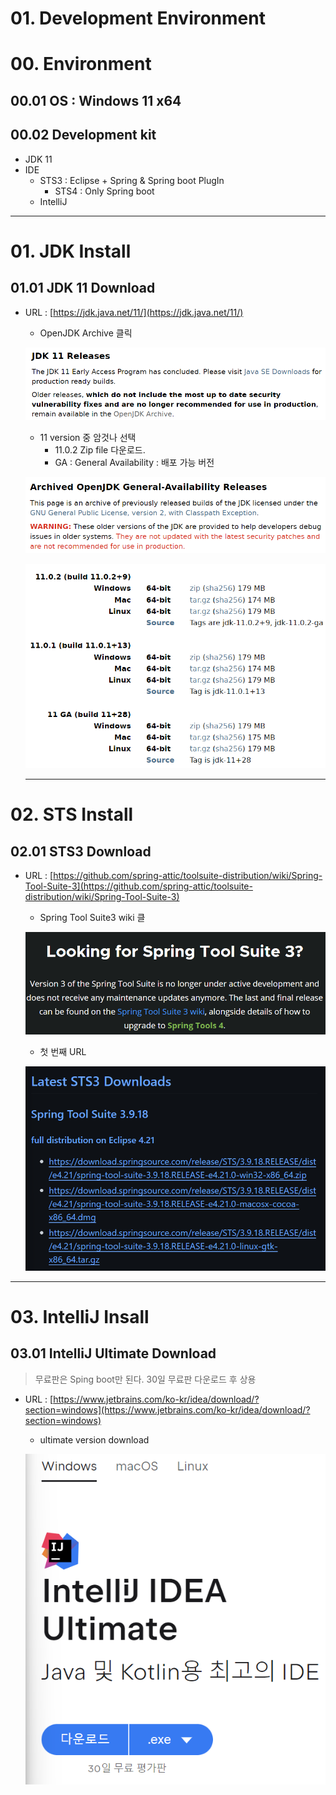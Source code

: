 # 01. Development Environment

# 00. Environment

## 00.01 OS : Windows 11 x64

## 00.02 Development kit

- JDK 11
- IDE
    - STS3 : Eclipse + Spring & Spring boot PlugIn
        - STS4 : Only Spring boot
    - IntelliJ

---

# 01. JDK Install

## 01.01 JDK 11 Download

- URL : [https://jdk.java.net/11/](https://jdk.java.net/11/)
    - OpenJDK Archive 클릭
    
    ![Untitled](./img//Untitled.png)
    
    - 11 version 중 암것나 선택
        - 11.0.2 Zip file 다운로드.
        - GA : General Availability : 배포 가능 버전
    
    ![Untitled](./img//Untitled%201.png)
    
    ![Untitled](./img//Untitled%202.png)
    
    ---
    

# 02. STS Install

## 02.01 STS3 Download

- URL : [https://github.com/spring-attic/toolsuite-distribution/wiki/Spring-Tool-Suite-3](https://github.com/spring-attic/toolsuite-distribution/wiki/Spring-Tool-Suite-3)
    - Spring Tool Suite3 wiki 클
    
    ![Untitled](./img//Untitled%203.png)
    
    - 첫 번째 URL
    
    ![Untitled](./img//Untitled%204.png)
    

---

# 03. IntelliJ Insall

## 03.01 IntelliJ Ultimate Download

> 무료판은 Sping boot만 된다.
30일 무료판 다운로드 후 상용
> 
- URL : [https://www.jetbrains.com/ko-kr/idea/download/?section=windows](https://www.jetbrains.com/ko-kr/idea/download/?section=windows)
    - ultimate version download
    
    ![Untitled](./img//Untitled%205.png)